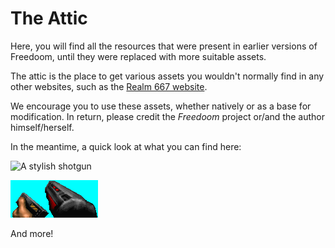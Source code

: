 # The Attic
Here, you will find all the resources that were 
present in earlier versions of Freedoom, until they 
were replaced with more suitable assets.

The attic is the place to get various assets you 
wouldn't normally find in any other websites, such 
as the [Realm 667 website](http://www.realm667.com).

We encourage you to use these assets, whether natively
or as a base for modification. In return, please credit 
the _Freedoom_ project or/and the author himself/herself.

In the meantime, a quick look at what you can find here:

![A stylish shotgun](https://github.com/freedoom/attic/blob/master/scubasteve/sht2/sht2a0.gif?raw=1)

![Interesting shotgun here](https://github.com/freedoom/attic/blob/master/fredrik/ssg/sht2e0.gif?raw=1)

And more!
